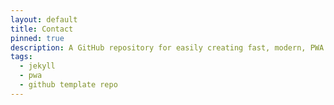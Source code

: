 ```yaml
---
layout: default
title: Contact
pinned: true
description: A GitHub repository for easily creating fast, modern, PWA compatible websites
tags:
  - jekyll
  - pwa
  - github template repo
---
```

